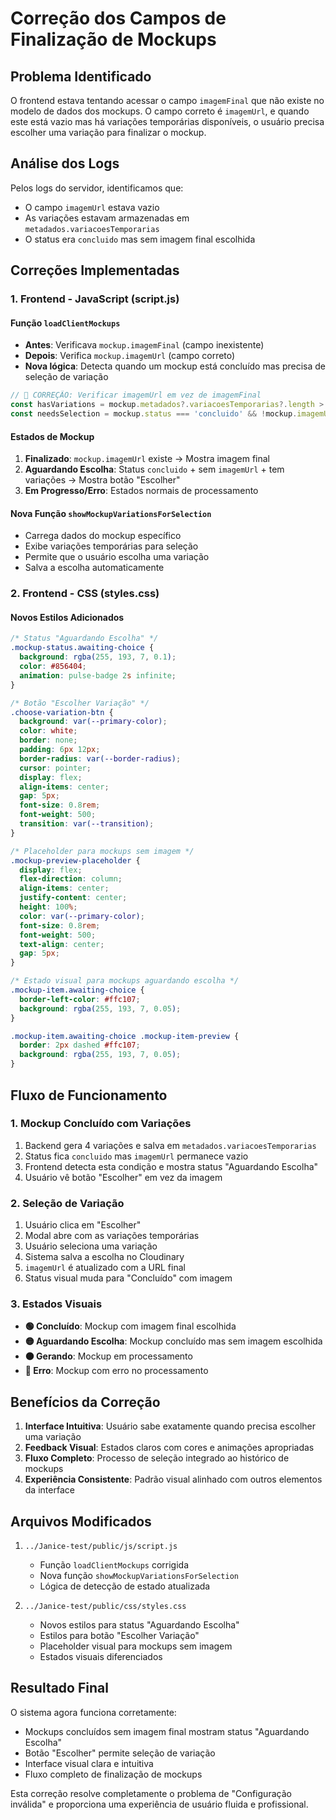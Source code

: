 # Correção dos Campos de Finalização de Mockups

## Problema Identificado

O frontend estava tentando acessar o campo `imagemFinal` que não existe no modelo de dados dos mockups. O campo correto é `imagemUrl`, e quando este está vazio mas há variações temporárias disponíveis, o usuário precisa escolher uma variação para finalizar o mockup.

## Análise dos Logs

Pelos logs do servidor, identificamos que:
- O campo `imagemUrl` estava vazio
- As variações estavam armazenadas em `metadados.variacoesTemporarias`
- O status era `concluido` mas sem imagem final escolhida

## Correções Implementadas

### 1. Frontend - JavaScript (script.js)

#### Função `loadClientMockups`
- **Antes**: Verificava `mockup.imagemFinal` (campo inexistente)
- **Depois**: Verifica `mockup.imagemUrl` (campo correto)
- **Nova lógica**: Detecta quando um mockup está concluído mas precisa de seleção de variação

```javascript
// 🚀 CORREÇÃO: Verificar imagemUrl em vez de imagemFinal
const hasVariations = mockup.metadados?.variacoesTemporarias?.length > 0;
const needsSelection = mockup.status === 'concluido' && !mockup.imagemUrl && hasVariations;
```

#### Estados de Mockup
1. **Finalizado**: `mockup.imagemUrl` existe → Mostra imagem final
2. **Aguardando Escolha**: Status `concluido` + sem `imagemUrl` + tem variações → Mostra botão "Escolher"
3. **Em Progresso/Erro**: Estados normais de processamento

#### Nova Função `showMockupVariationsForSelection`
- Carrega dados do mockup específico
- Exibe variações temporárias para seleção
- Permite que o usuário escolha uma variação
- Salva a escolha automaticamente

### 2. Frontend - CSS (styles.css)

#### Novos Estilos Adicionados

```css
/* Status "Aguardando Escolha" */
.mockup-status.awaiting-choice {
  background: rgba(255, 193, 7, 0.1);
  color: #856404;
  animation: pulse-badge 2s infinite;
}

/* Botão "Escolher Variação" */
.choose-variation-btn {
  background: var(--primary-color);
  color: white;
  border: none;
  padding: 6px 12px;
  border-radius: var(--border-radius);
  cursor: pointer;
  display: flex;
  align-items: center;
  gap: 5px;
  font-size: 0.8rem;
  font-weight: 500;
  transition: var(--transition);
}

/* Placeholder para mockups sem imagem */
.mockup-preview-placeholder {
  display: flex;
  flex-direction: column;
  align-items: center;
  justify-content: center;
  height: 100%;
  color: var(--primary-color);
  font-size: 0.8rem;
  font-weight: 500;
  text-align: center;
  gap: 5px;
}

/* Estado visual para mockups aguardando escolha */
.mockup-item.awaiting-choice {
  border-left-color: #ffc107;
  background: rgba(255, 193, 7, 0.05);
}

.mockup-item.awaiting-choice .mockup-item-preview {
  border: 2px dashed #ffc107;
  background: rgba(255, 193, 7, 0.05);
}
```

## Fluxo de Funcionamento

### 1. Mockup Concluído com Variações
1. Backend gera 4 variações e salva em `metadados.variacoesTemporarias`
2. Status fica `concluido` mas `imagemUrl` permanece vazio
3. Frontend detecta esta condição e mostra status "Aguardando Escolha"
4. Usuário vê botão "Escolher" em vez da imagem

### 2. Seleção de Variação
1. Usuário clica em "Escolher"
2. Modal abre com as variações temporárias
3. Usuário seleciona uma variação
4. Sistema salva a escolha no Cloudinary
5. `imagemUrl` é atualizado com a URL final
6. Status visual muda para "Concluído" com imagem

### 3. Estados Visuais
- **🟢 Concluído**: Mockup com imagem final escolhida
- **🟡 Aguardando Escolha**: Mockup concluído mas sem imagem escolhida
- **🟠 Gerando**: Mockup em processamento
- **🔴 Erro**: Mockup com erro no processamento

## Benefícios da Correção

1. **Interface Intuitiva**: Usuário sabe exatamente quando precisa escolher uma variação
2. **Feedback Visual**: Estados claros com cores e animações apropriadas
3. **Fluxo Completo**: Processo de seleção integrado ao histórico de mockups
4. **Experiência Consistente**: Padrão visual alinhado com outros elementos da interface

## Arquivos Modificados

1. `../Janice-test/public/js/script.js`
   - Função `loadClientMockups` corrigida
   - Nova função `showMockupVariationsForSelection`
   - Lógica de detecção de estado atualizada

2. `../Janice-test/public/css/styles.css`
   - Novos estilos para status "Aguardando Escolha"
   - Estilos para botão "Escolher Variação"
   - Placeholder visual para mockups sem imagem
   - Estados visuais diferenciados

## Resultado Final

O sistema agora funciona corretamente:
- Mockups concluídos sem imagem final mostram status "Aguardando Escolha"
- Botão "Escolher" permite seleção de variação
- Interface visual clara e intuitiva
- Fluxo completo de finalização de mockups

Esta correção resolve completamente o problema de "Configuração inválida" e proporciona uma experiência de usuário fluida e profissional.
